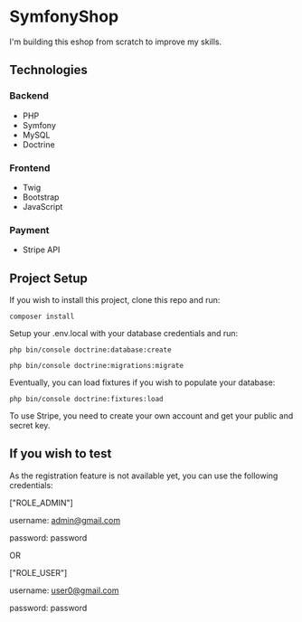 # SymfonyShop

I'm building this eshop from scratch to improve my skills.

## Technologies

### Backend

- PHP
- Symfony
- MySQL
- Doctrine
  
### Frontend

- Twig
- Bootstrap
- JavaScript

### Payment

- Stripe API

## Project Setup

If you wish to install this project, clone this repo and run:

`composer install`

Setup your .env.local with your database credentials and run:

`php bin/console doctrine:database:create`

`php bin/console doctrine:migrations:migrate`

Eventually, you can load fixtures if you wish to populate your database:

`php bin/console doctrine:fixtures:load`

To use Stripe, you need to create your own account and get your public and secret key.

## If you wish to test 

As the registration feature is not available yet, you can use the following credentials:

["ROLE_ADMIN"]

username: admin@gmail.com

password: password

OR

["ROLE_USER"]

username: user0@gmail.com

password: password
